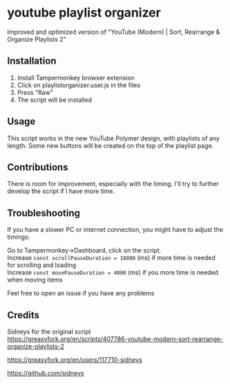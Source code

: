 # youtube playlist organizer
Improved and optimized version of "YouTube (Modern) | Sort, Rearrange &amp; Organize Playlists 2"

## Installation
1. Install Tampermonkey browser extension
2. Click on playlistorganizer.user.js in the files
3. Press "Raw"
4. The script will be installed

## Usage
This script works in the new YouTube Polymer design, with playlists of any length.
Some new buttons will be created on the top of the playlist page.

## Contributions
There is room for improvement, especially with the timing. I'll try to further develop the script if I have more time.


## Troubleshooting
If you have a slower PC or internet connection, you might have to adjust the timings:

Go to Tampermonkey->Dashboard, click on the script.  
Increase `const scrollPauseDuration = 10000` (ms) if more time is needed for scrolling and loading  
Increase `const movePauseDuration = 4000` (ms) if you more time is needed when moving items

Feel free to open an issue if you have any problems


## Credits

Sidneys for the original script  
https://greasyfork.org/en/scripts/407786-youtube-modern-sort-rearrange-organize-playlists-2

https://greasyfork.org/en/users/117710-sidneys

https://github.com/sidneys
